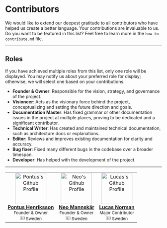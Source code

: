 # Contributors

We would like to extend our deepest gratitude to all contributors who have helped us create a better language. Your contributions are invaluable to us. Do you want to be featured in this list? Feel free to learn more in the `how-to-contribute.md` file.

---

## Roles

If you have achieved multiple roles from this list, only one role will be displayed. You may notify us about your preferred role for display; otherwise, we will select one based on your contributions.

- **Founder & Owner**: Responsible for the vision, strategy, and governance of the project.
- **Visioneer**: Acts as the visionary force behind the project, conceptualizing and setting the future direction and goals.
- **Documentation Master**: Has fixed grammar or other documentation issues in the project at multiple places, proving to be dedicated and a significant contributor.
- **Technical Writer**: Has created and maintained technical documentation, such as architecture docs or explanations.
- **Editor**: Reviews and improves existing documentation for clarity and accuracy.
- **Bug fixer**: Fixed many different bugs in the codebase over a broader timespan.
- **Developer**: Has helped with the development of the project.

---

<table>
  <tr>
    <td align="center">
      <a href="https://github.com/pontushenriksson">
        <img src="https://avatars.githubusercontent.com/u/73602826?v=4" width="100px;" alt="Pontus's Github Profile"/>
        <br />
        <strong>Pontus Henriksson</strong>
      </a>
      <br />
      <small>Founder & Owner</small>
      <br />
      <small><img src="https://upload.wikimedia.org/wikipedia/en/thumb/4/4c/Flag_of_Sweden.svg/1200px-Flag_of_Sweden.svg.png" width="16px;" alt="🇸🇪"/> Sweden</small>
    </td>
    <td align="center">
      <a href="https://github.com/nenne375">
        <img src="https://avatars.githubusercontent.com/u/112271790?v=4" width="100px;" alt="Neo's Github Profile"/>
        <br />
        <strong>Neo Mannskär</strong>
      </a>
      <br />
      <small>Founder & Owner</small>
      <br />
      <small><img src="https://upload.wikimedia.org/wikipedia/en/thumb/4/4c/Flag_of_Sweden.svg/1200px-Flag_of_Sweden.svg.png" width="16px;" alt="🇸🇪"/> Sweden</small>
    </td>
    <td align="center">
      <a href="https://github.com/lucasnorman07">
        <img src="https://avatars.githubusercontent.com/u/105874002?v=4" width="100px;" alt="Lucas's Github Profile"/>
        <br />
        <strong>Lucas Norman</strong>
      </a>
      <br />
      <small>Major Contributor</small>
      <br />
      <small><img src="https://upload.wikimedia.org/wikipedia/en/thumb/4/4c/Flag_of_Sweden.svg/1200px-Flag_of_Sweden.svg.png" width="16px;" alt="🇸🇪"/> Sweden</small>
    </td>
  </tr>
</table>
